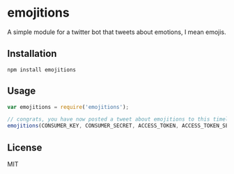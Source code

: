 # emojitions

A simple module for a twitter bot that tweets about emotions, I mean emojis.


## Installation

`npm install emojitions`

## Usage

```JavaScript
var emojitions = require('emojitions');

// congrats, you have now posted a tweet about emojitions to this timeline
emojitions(CONSUMER_KEY, CONSUMER_SECRET, ACCESS_TOKEN, ACCESS_TOKEN_SECRET);
```

## License
MIT
